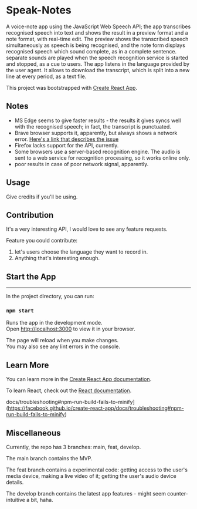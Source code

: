 # Speak-Notes

A voice-note app using the JavaScript Web Speech API; the app transcribes recognised speech into text and shows the result in a preview format and a note format, with real-time edit. The preview shows the transcribed speech simultaneously as speech is being recognised, and the note form displays recognised speech which sound complete, as in a complete sentence. separate sounds are played when the speech recognition service is started and stopped, as a cue to users. The app listens in the language provided by the user agent. It allows to download the transcript, which is split into a new line at every period, as a text file.

This project was bootstrapped with [Create React App](https://github.com/facebook/create-react-app).

## Notes

- MS Edge seems to give faster results - the results it gives syncs well with the recognised speech; in fact, the transcript is punctuated.
- Brave browser supports it, apparently, but always shows a network error. [Here's a link that describes the issue](https://stackoverflow.com/questions/74113965/speechrecognition-emitting-network-error-event-in-brave-browser)
- Firefox lacks support for the API, currently.
- Some browsers use a server-based recognition engine. The audio is sent to a web service for recognition processing, so it works online only.
- poor results in case of poor network signal, apparently.

## Usage

Give credits if you'll be using.

## Contribution

It's a very interesting API, I would love to see any feature requests.

Feature you could contribute:

1. let's users choose the language they want to record in.
2. Anything that's interesting enough.

## Start the App

---

In the project directory, you can run:

### `npm start`

Runs the app in the development mode.\
Open [http://localhost:3000](http://localhost:3000) to view it in your browser.

The page will reload when you make changes.\
You may also see any lint errors in the console.

## Learn More

You can learn more in the [Create React App documentation](https://facebook.github.io/create-react-app/docs/getting-started).

To learn React, check out the [React documentation](https://reactjs.org/).

docs/troubleshooting#npm-run-build-fails-to-minify](https://facebook.github.io/create-react-app/docs/troubleshooting#npm-run-build-fails-to-minify)

## Miscellaneous

Currently, the repo has 3 branches: main, feat, develop.

The main branch contains the MVP.

The feat branch contains a experimental code: getting access to the user's media device, making a live video of it; getting the user's audio device details.

The develop branch contains the latest app features - might seem counter-intuitive a bit, haha.

